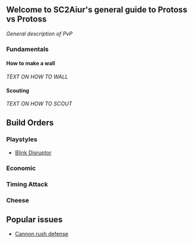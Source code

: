 <!--
.. title: PvP
.. slug: pvp
.. date: 2020-09-19 07:45:13 UTC
.. tags:
.. category:
.. link:
.. description:
.. type: text
.. author: ZKay
.. hidetitle: True
.. nocomments: True
-->

## Welcome to SC2Aiur's general guide to Protoss vs Protoss

*General description of PvP*

### Fundamentals

#### How to make a wall
*TEXT ON HOW TO WALL*

#### Scouting
*TEXT ON HOW TO SCOUT*

## Build Orders

### Playstyles
- [Blink Disruptor](posts/blinkdisruptor-era-pvp/)

### Economic

### Timing Attack

### Cheese

## Popular issues

* [Cannon rush defense](/posts/harstem-cannonrush-printf)
